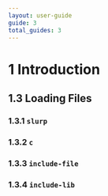 ```yaml
---
layout: user-guide
guide: 3
total_guides: 3
---
```

# 1 Introduction

## 1.3 Loading Files

### 1.3.1 ```slurp```

### 1.3.2 ```c```

### 1.3.3 ```include-file```

### 1.3.4 ```include-lib```

